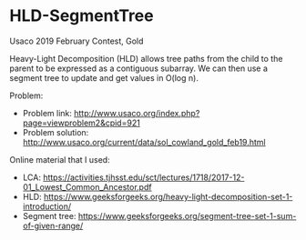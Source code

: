 # HLD-SegmentTree

Usaco 2019 February Contest, Gold 

Heavy-Light Decomposition (HLD) allows tree paths from the child to the parent to be expressed as a contiguous subarray. We can then use a segment tree to update and get values in O(log n). 

Problem: 
- Problem link: http://www.usaco.org/index.php?page=viewproblem2&cpid=921
- Problem solution: http://www.usaco.org/current/data/sol_cowland_gold_feb19.html

Online material that I used: 
- LCA: https://activities.tjhsst.edu/sct/lectures/1718/2017-12-01_Lowest_Common_Ancestor.pdf
- HLD: https://www.geeksforgeeks.org/heavy-light-decomposition-set-1-introduction/
- Segment tree: https://www.geeksforgeeks.org/segment-tree-set-1-sum-of-given-range/
